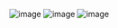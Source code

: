 ![image](https://github.com/user-attachments/assets/858433b9-dd12-49ab-b6f5-731fbc14cb3a)
![image](https://github.com/user-attachments/assets/e8e70b1f-c75c-459c-819a-ae10a80e16d3)
![image](https://github.com/user-attachments/assets/5cadc6b0-09c3-43c8-9f79-2c30af3474a4)
